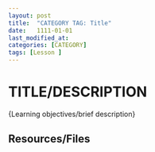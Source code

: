 ```yaml
---
layout: post
title:  "CATEGORY TAG: Title"
date:   1111-01-01
last_modified_at: 
categories: [CATEGORY]
tags: [Lesson ]
---
```


# TITLE/DESCRIPTION
{Learning objectives/brief description}


## Resources/Files 
[]()
